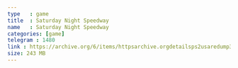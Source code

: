 ```yaml
---
type   : game
title  : Saturday Night Speedway
name   : Saturday Night Speedway
categories: [game]
telegram : 1480
link : https://archive.org/6/items/httpsarchive.orgdetailsps2usaredump3/Saturday%20Night%20Speedway.7z
size: 243 MB
---
```



